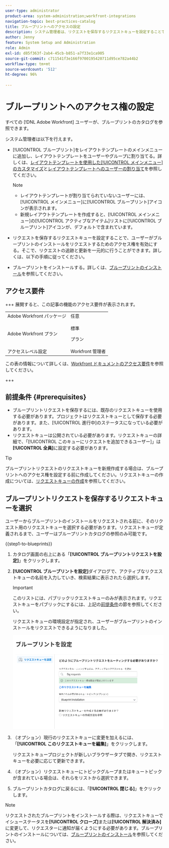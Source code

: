 ```yaml
---
user-type: administrator
product-area: system-administration;workfront-integrations
navigation-topic: best-practices-catalog
title: ブループリントへのアクセスの設定
description: システム管理者は、リクエストを保存するリクエストキューを設定することで、ユーザーがブループリントのインストールをリクエストするためのアクセス権を有効にできます。そこで、リクエストの追跡と更新を一元的に行うことができます。
author: Jenny
feature: System Setup and Administration
role: Admin
exl-id: d85f363f-2ab4-45cb-b851-a7f33e1ca905
source-git-commit: c711541f3e166f9700195420711d95ce782a44b2
workflow-type: tm+mt
source-wordcount: '512'
ht-degree: 96%

---
```


# ブループリントへのアクセス権の設定

すべての [!DNL Adobe Workfront] ユーザーが、ブループリントのカタログを参照できます。

システム管理者は以下を行えます。

* [!UICONTROL ブループリント]をレイアウトテンプレートのメインメニューに追加し、レイアウトテンプレートをユーザーやグループに割り当てる。詳しくは、[レイアウトテンプレートを使用した[!UICONTROL メインメニュー]のカスタマイズ](/help/quicksilver/administration-and-setup/customize-workfront/use-layout-templates/customize-main-menu.md)と[レイアウトテンプレートへのユーザーの割り当て](/help/quicksilver/administration-and-setup/customize-workfront/use-layout-templates/assign-users-to-layout-template.md)を参照してください。

  >[!NOTE]
  >
  >* レイアウトテンプレートが割り当てられていないユーザーには、[!UICONTROL メインメニュー]に[!UICONTROL ブループリント]アイコンが表示されます。
  >* 新規レイアウトテンプレートを作成すると、[!UICONTROL メインメニュー]の[!UICONTROL アクティブなアイテム]リストに[!UICONTROL ブループリント]アイコンが、デフォルトで含まれています。


* リクエストを保存するリクエストキューを設定することで、ユーザーがブループリントのインストールをリクエストするためのアクセス権を有効にする。そこで、リクエストの追跡と更新を一元的に行うことができます。詳しくは、以下の手順に従ってください。
* ブループリントをインストールする。詳しくは、[ブループリントのインストール](../../administration-and-setup/blueprints/blueprints-install.md)を参照してください。

## アクセス要件

+++ 展開すると、この記事の機能のアクセス要件が表示されます。

<table style="table-layout:auto"> 
 <col> 
 <col> 
 <tbody> 
  <tr> 
   <td role="rowheader">Adobe Workfront パッケージ</td> 
   <td>任意</td> 
  </tr> 
  <tr> 
   <td role="rowheader">Adobe Workfront プラン</td> 
   <td>
   <p>標準</p>
   <p>プラン</p></td> 
  </tr> 
  <tr> 
   <td role="rowheader">アクセスレベル設定</td> 
   <td>Workfront 管理者 </td> 
  </tr> 
 </tbody> 
</table>

この表の情報について詳しくは、[Workfront ドキュメントのアクセス要件](/help/quicksilver/administration-and-setup/add-users/access-levels-and-object-permissions/access-level-requirements-in-documentation.md)を参照してください。

+++

## 前提条件 {#prerequisites}

* ブループリントリクエストを保存するには、既存のリクエストキューを使用する必要があります。プロジェクトはリクエストキューとして保存する必要があります。また、[!UICONTROL 進行中]のステータスになっている必要があります。
* リクエストキューは公開されている必要があります。リクエストキューの詳細で、「[!UICONTROL このキューにリクエストを追加できるユーザー]」は&#x200B;**[!UICONTROL 全員]**&#x200B;に設定する必要があります。

>[!TIP]
>
>ブループリントリクエストのリクエストキューを新規作成する場合は、ブループリントへのアクセス権を設定する前に作成してください。リクエストキューの作成については、[リクエストキューの作成](../../manage-work/requests/create-and-manage-request-queues/create-request-queue.md)を参照してください。

## ブループリントリクエストを保存するリクエストキューを選択

ユーザーからブループリントのインストールをリクエストされる前に、そのリクエスト用のリクエストキューを選択する必要があります。リクエストキューが定義されるまで、ユーザーはブループリントカタログの参照のみ可能です。

{{step1-to-blueprints}}

1. カタログ画面の右上にある「**[!UICONTROL ブループリントリクエストを設定]**」をクリックします。

   <!--
   <li value="3" data-mc-conditions="QuicksilverOrClassic.Draft mode"> <p>In the <strong>Configure blueprints</strong> dialog, ensure that the <strong>Configure request queues</strong> tab is selected.</p> </li>
   -->

1. **[!UICONTROL ブループリントを設定]**&#x200B;ダイアログで、アクティブなリクエストキューの名前を入力していき、検索結果に表示されたら選択します。

   >[!IMPORTANT]
   >
   >このリストには、パブリックリクエストキューのみが表示されます。リクエストキューをパブリックにするには、上記の[前提条件](#prerequisites)の節を参照してください。

   リクエストキューの環境設定が指定され、ユーザーがブループリントのインストールをリクエストできるようになりました。

   ![リクエストキューの設定](assets/Blueprints_access_setup_request_queue.png)

1. （オプション）現行のリクエストキューに変更を加えるには、「**[!UICONTROL このリクエストキューを編集]**」をクリックします。

   リクエストキュープロジェクトが新しいブラウザータブで開き、リクエストキューを必要に応じて更新できます。

1. （オプション）リクエストキューにトピックグループまたはキュートピックが含まれている場合は、それらをリストから選択できます。
1. ブループリントカタログに戻るには、「**[!UICONTROL 閉じる]**」をクリックします。

>[!NOTE]
>
>リクエストされたブループリントをインストールする際は、リクエストキューでイシューステータスを&#x200B;**[!UICONTROL クローズ]**&#x200B;または&#x200B;**[!UICONTROL 解決済み]**&#x200B;に変更して、リクエスターに通知が届くようにする必要があります。ブループリントのインストールについては、[ブループリントのインストール](../../administration-and-setup/blueprints/blueprints-install.md)を参照してください。
